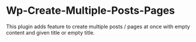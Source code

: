 # Wp-Create-Multiple-Posts-Pages
This plugin adds feature to create multiple posts / pages at once with empty content and given title or empty title.
